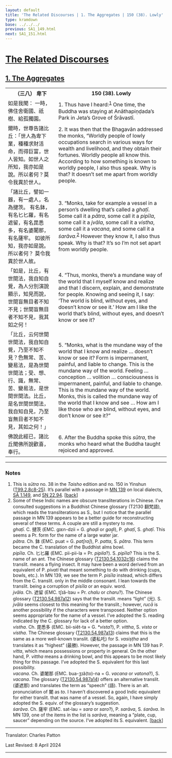 ```yaml
---
layout: default
title: 'The Related Discourses | 1. The Aggregates | 150 (38). Lowly'
type: kramdown
base: ../../../
previous: SA1_149.html
next: SA1_151.html
---
```


<h1><a href='../index.html'>The Related Discourses</a></h1>
<h2><a href='index.html'>1. The Aggregates</a></h2>

<table class="trans">
  <th class='ch'>（三八） 卑下</th>
  <th class='en'>150 (38). Lowly</th>
  <tr>
    <td class="ch" title='t99.2.8c8'>如是我聞： 一時，佛住舍衛國、祇樹、給孤獨園。</td>
    <td id='p1'>1. Thus have I heard:<sup id="ref1"><a href="#n1">1</a></sup> One time, the Buddha was staying at Anāthapiṇḍada’s Park in Jeta’s Grove of Śrāvastī.</td>
  </tr>
  <tr>
    <td class="ch" title='t99.2.8c9'>爾時，世尊告諸比丘：「世人為卑下業，種種求財活命，而得巨富，世人皆知。如世人之所知，我亦如是說。所以者何？莫令我異於世人。</td>
    <td id='p2'>2. It was then that the Bhagavān addressed the monks, “Worldly people of lowly occupations search in various ways for wealth and livelihood, and they obtain their fortunes. Worldly people all know this. According to how something is known to worldly people, I also thus speak. Why is that? It doesn’t set me apart from worldly people.</td>
  </tr>
  <tr>
    <td class="ch" title='t99.2.8c12'>「諸比丘，譬如一器，有一處人，名為揵茨。 有名鉢，有名匕匕羅，有名遮留，有名毘悉多，有名婆闍那，有名薩牢。 如彼所知，我亦如是說。 所以者何？ 莫令我異於世人故。</td>
    <td id='p3'>3. “Monks, take for example a vessel in a person’s dwelling that’s called a <em>ghaṭī</em>. Some call it a <em>pātra</em>, some call it a <em>pipīla</em>, some call it a <em>jvāla</em>, some call it a <em>vistha</em>, some call it a <em>vacana</em>, and some call it a <em>śarāva</em>.<sup id="ref2"><a href="#n2">2</a></sup> However they know it, I also thus speak. Why is that? It’s so I’m not set apart from worldly people.</td>
  </tr>
  <tr>
    <td class="ch" title='t99.2.8c16'>「如是，比丘，有世間法，我自知自覺，為人分別演說顯示，知見而說，世間盲無目者不知不見；世間盲無目者不知不見，我其如之何！</td>
    <td id='p4'>4. “Thus, monks, there’s a mundane way of the world that I myself know and realize and that I discern, explain, and demonstrate for people. Knowing and seeing it, I say: ‘The world is blind, without eyes, and doesn’t know or see it.’ How am I like the world that’s blind, without eyes, and doesn’t know or see it?</td>
  </tr>
  <tr>
    <td class="ch" title='t99.2.8c19'>「比丘，云何世間世間法，我自知自覺，乃至不知不見？色無常、苦、變易法，是為世間世間法；受、想、行、識，無常、苦、變易法，是世間世間法。比丘，是名世間世間法，我自知自見，乃至盲無目者不知不見，其如之何！」</td>
    <td id='p5'>5. “Monks, what is the mundane way of the world that I know and realize … doesn’t know or see it? Form is impermanent, painful, and liable to change. This is the mundane way of the world. Feeling … conception … volition … consciousness is impermanent, painful, and liable to change. This is the mundane way of the world. Monks, this is called the mundane way of the world that I know and see … How am I like those who are blind, without eyes, and don’t know or see it?”</td>
  </tr>
  <tr>
    <td class="ch" title='t99.2.8c24'>佛說此經已，諸比丘聞佛所說歡喜，奉行。</td>
    <td id='p6'>6. After the Buddha spoke this <em>sūtra</em>, the monks who heard what the Buddha taught rejoiced and approved.</td>
  </tr>
</table>

<hr/>

<h3 id="notes">Notes</h3>

<ol>
<li id="n1">This is <em>sūtra</em> no. 38 in the <cite>Taisho</cite> edition and no. 150 in Yinshun (<a href="https://cbetaonline.dila.edu.tw/zh/T02n0099_p0008c08" target="_blank">T99.2.8c8-25</a>). It’s parallel with a passage in <a href="https://suttacentral.net/mn139" target="_blank">MN 139</a> on local dialects, <a href="SA1_149.html" target="_blank">SĀ 1.149</a>, and <a href="https://suttacentral.net/sn22.94" target="_blank">SN 22.94</a>. [<a href="#ref1">back</a>]</li>
<li id="n2">Some of these Indic names are obscure transliterations in Chinese. I’ve consulted suggestions in a Buddhist Chinese glossary (T2130 翻梵語), which reads the transliterations as S., but I notice that the parallel passage in MN 139 appears to be a better guide for reconstructing several of these terms. A couple are still a mystery to me.<br/>
<em>ghaṭī.</em> C. 揵茨 (EMC. gɪɛn-dzii = G. <em>ghaḍi</em> or <em>gaḍ̱i</em>), P. <em>ghaṭī</em>, S. <em>ghaṭī</em>. This seems a Pr. form for the name of a large water jar.<br/>
<em>pātra</em>. Ch. 鉢 (EMC. puat = G. <em>pat[ra]</em>), P. <em>patta</em>, S. <em>pātra</em>. This term became the C. translation of the Buddhist alms bowl.<br/>
<em>pipīla</em>. Ch. 匕匕羅 (EMC. pii-pii-la = Pr. <em>pipila</em>?). S. <em>pipīla</em>? This is the S. name of an ant. The Chinese glossary (<a href="https://cbetaonline.dila.edu.tw/zh/T54n2130_p1032c16" target="_blank">T2130.54.1032c16</a>) claims the translit. means a flying insect. It may have been a word derived from an equivalent of P. <em>pivati</em> that meant something to do with drinking (cups, bowls, etc.). In MN 139, we see the term P. <em>pisīla</em> instead, which differs from the C. translit. only in the middle consonant. I lean towards the translit. being a corruption of <em>pisīla</em> or an equiv. word.<br/>
<em>jvāla</em>. Ch. 遮留 (EMC. tʃɪă-lɪəu = Pr. <em>chalu</em> or <em>charu</em>?). The Chinese glossary (<a href="https://cbetaonline.dila.edu.tw/zh/T54n2130_p0987a12" target="_blank">T2130.54.987a12</a>) says that the translit. means “light” (光). S. <em>jvāla</em> seems closest to this meaning for the translit.; however, <em>rucā</em> is another possibility if the characters were transposed. Neither option seems appropriate for the name of a vessel. I’ve adopted the S. reading indicated by the C. glossary for lack of a better option.<br/>
<em>vistha</em>. Ch. 毘悉多 (EMC. bii-siĕt-ta = G. <em>*vista</em>?), P. <em>vittha</em>, S. <em>vista</em> or <em>vistha</em>. The Chinese glossary (<a href="https://cbetaonline.dila.edu.tw/zh/T54n2130_p0987a13" target="_blank">T2130.54.987a13</a>) claims that this is the same as a more well-known translit. (婆私吒) for S. <em>vasiṣṭha</em> and translates it as “highest” (最勝). However, the passage in MN 139 has P. <em>vitta</em>, which means possessions or property in general. On the other hand, P. <em>vittha</em> means a drinking bowl, and this appears to be most likely thing for this passage. I’ve adopted the S. equivalent for this last possibility.<br/>
<em>vacana</em>. Ch. 婆闍那 (EMC. bua-ʒɪă(to)-na = G. <em>vacana</em> or <em>vatona</em>?), S. <em>vacana</em>. The glossary (<a href="https://cbetaonline.dila.edu.tw/zh/T54n2130_p0987a14" target="_blank">T2130.54.987a14</a>) offers an alternative translit. (婆遮那) and translates the term as “speech” (語). There is an alt. pronunciation of 闍 as <em>to</em>. I haven’t discovered a good Indic equivalent for either translit. that was name of a vessel. So, again, I have simply adopted the S. equiv. of the glossary’s suggestion.<br/>
<em>śarāva</em>. Ch. 薩牢 (EMC. sat-lau = <em>sara</em> or <em>saro</em>?), P. <em>sarāva</em>, S. <em>śarāva</em>. In MN 139, one of the items in the list is <em>sarāva</em>, meaning a “plate, cup, saucer” depending on the source. I’ve adopted its S. equivalent. [<a href="#ref2">back</a>]</li>
</ol>
<hr/>

<p class="translator">Translator: Charles Patton</p>
<p class='revised'>Last Revised: 8 April 2024</p>

<hr/>
